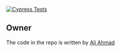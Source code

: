 [![Cypress Tests](https://github.com/AliAhmad05/cypress-do-and-dont/actions/workflows/ci.yml/badge.svg)](https://github.com/AliAhmad05/cypress-do-and-dont/actions/workflows/ci.yml)

## Owner

The code in the repo is written by [Ali Ahmad](https://github.com/AliAhmad05)